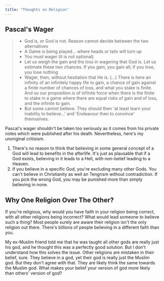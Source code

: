 ```yaml
---
title: "Thoughts on Religion"
---
```


## Pascal's Wager

> - God is, or God is not. Reason cannot decide between the two alternatives
> - A Game is being played... where heads or tails will turn up
> - You must wager (it is not optional)
> - Let us weigh the gain and the loss in wagering that God is. Let us estimate
>   these two chances. If you gain, you gain all; if you lose, you lose nothing
> - Wager, then, without hesitation that He is. (...) There is here an infinity
>   of an infinitely happy life to gain, a chance of gain against a finite
>   number of chances of loss, and what you stake is finite. And so our
>   proposition is of infinite force when there is the finite to stake in a game
>   where there are equal risks of gain and of loss, and the infinite to gain.
> - But some cannot believe. They should then 'at least learn your inability to
>   believe...' and 'Endeavour then to convince' themselves.

Pascal's wager shouldn't be taken too seriously as it comes from his private
notes which were published after his death. Nevertheless, here's my unoriginal
critisism.

1. There's no reason to think that believing in some general concept of a God
   will lead to benefits in the afterlife. It's just as plausable that if a God
   exists, believing in it leads to a Hell, with non-belief leading to a Heaven.
2. If you believe in a specific God, you're excluding many other Gods. You can't
   believe in Christianity as well an Tengrism without contradiction. If you
   pick the wrong God, you may be punished more than simply believing in none.

## Why One Religion Over The Other?

If you're religious, why would you have faith in your religion being correct,
with all other religions being incorrect? What would lead someone to believe
such a thing? Most people surely are aware their religion isn't the only
religion out there. There's billions of people believing in a different faith
than you.

My ex-Muslim friend told me that he was taught all other gods are really just
his god, and he thought this was a perfectly good solution. But I don't
understand how this solves the issue. Other religions are mistaken in their
belief, sure. They believe in a god, yet their god is really just the Muslim
god. But they don't agree with that. They are likely think the same towards the
Muslim god. What makes your belief your version of god more likely than others'
version of god?
